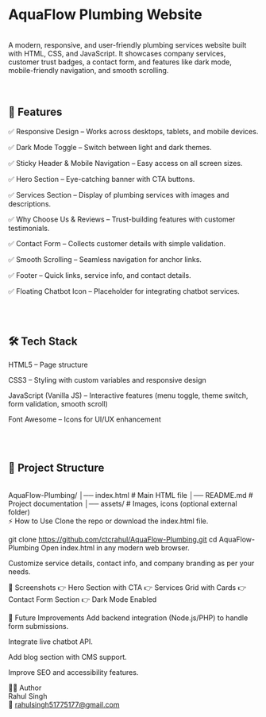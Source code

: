 # AquaFlow Plumbing Website

<br>
A modern, responsive, and user-friendly plumbing services website built with HTML, CSS, and JavaScript.
It showcases company services, customer trust badges, a contact form, and features like dark mode, mobile-friendly navigation, and smooth scrolling.
<br>

<br>
</br>


## 🚀 Features
✅ Responsive Design – Works across desktops, tablets, and mobile devices.

✅ Dark Mode Toggle – Switch between light and dark themes.

✅ Sticky Header & Mobile Navigation – Easy access on all screen sizes.

✅ Hero Section – Eye-catching banner with CTA buttons.

✅ Services Section – Display of plumbing services with images and descriptions.

✅ Why Choose Us & Reviews – Trust-building features with customer testimonials.

✅ Contact Form – Collects customer details with simple validation.

✅ Smooth Scrolling – Seamless navigation for anchor links.

✅ Footer – Quick links, service info, and contact details.

✅ Floating Chatbot Icon – Placeholder for integrating chatbot services.


<br>
</br>

## 🛠️ Tech Stack
HTML5 – Page structure

CSS3 – Styling with custom variables and responsive design

JavaScript (Vanilla JS) – Interactive features (menu toggle, theme switch, form validation, smooth scroll)

Font Awesome – Icons for UI/UX enhancement

<br>
</br>


## 📂 Project Structure
<br>
AquaFlow-Plumbing/
│── index.html       # Main HTML file
│── README.md        # Project documentation
│── assets/          # Images, icons (optional external folder)
<br>
⚡ How to Use
Clone the repo or download the index.html file.


git clone https://github.com/ctcrahul/AquaFlow-Plumbing.git
cd AquaFlow-Plumbing
Open index.html in any modern web browser.

Customize service details, contact info, and company branding as per your needs.

📸 Screenshots
👉 Hero Section with CTA
👉 Services Grid with Cards
👉 Contact Form Section
👉 Dark Mode Enabled

🔮 Future Improvements
Add backend integration (Node.js/PHP) to handle form submissions.

Integrate live chatbot API.

Add blog section with CMS support.

Improve SEO and accessibility features.

👨‍💻 Author
<br>
Rahul Singh
<br>
📧 rahulsingh51775177@gmail.com
